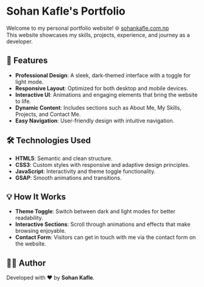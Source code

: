 # Sohan Kafle's Portfolio

Welcome to my personal portfolio website! 🌐 [sohankafle.com.np](https://sohankafle.com.np/)  
This website showcases my skills, projects, experience, and journey as a developer.

## 🌟 Features

- **Professional Design**: A sleek, dark-themed interface with a toggle for light mode.  
- **Responsive Layout**: Optimized for both desktop and mobile devices.  
- **Interactive UI**: Animations and engaging elements that bring the website to life.  
- **Dynamic Content**: Includes sections such as About Me, My Skills, Projects, and Contact Me.  
- **Easy Navigation**: User-friendly design with intuitive navigation.

## 🛠️ Technologies Used

- **HTML5**: Semantic and clean structure.  
- **CSS3**: Custom styles with responsive and adaptive design principles.  
- **JavaScript**: Interactivity and theme toggle functionality.  
- **GSAP**: Smooth animations and transitions.  

## 💡 How It Works

- **Theme Toggle**: Switch between dark and light modes for better readability.  
- **Interactive Sections**: Scroll through animations and effects that make browsing enjoyable.  
- **Contact Form**: Visitors can get in touch with me via the contact form on the website.

## 👩‍💻 Author
Developed with ❤️ by **Sohan Kafle**.

